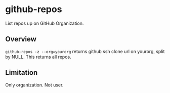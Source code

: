 # github-repos

List repos up on GitHub Organization.

## Overview

`github-repos -z --org=yourorg` returns github ssh clone url on yourorg, split by NULL.
This returns all repos.

## Limitation

Only organization. Not user.
